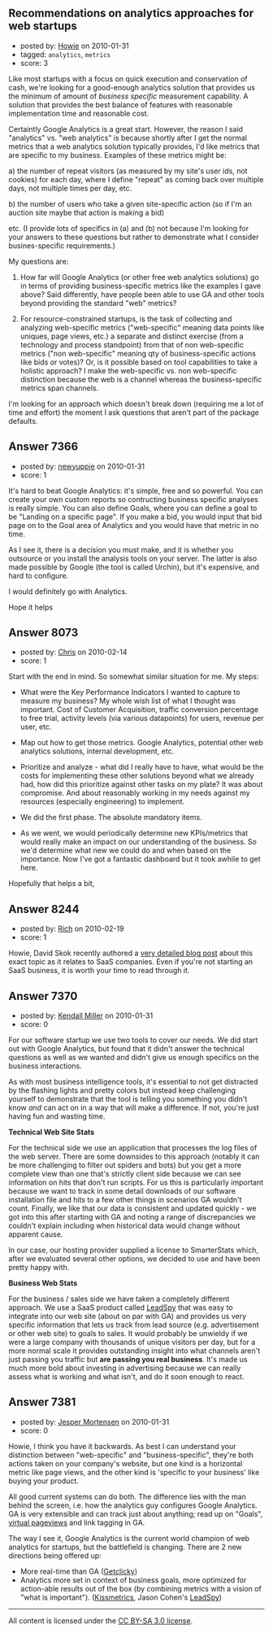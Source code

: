 ## Recommendations on analytics approaches for web startups

- posted by: [Howie](https://stackexchange.com/users/-1/1694-howie) on 2010-01-31
- tagged: `analytics`, `metrics`
- score: 3

Like most startups with a focus on quick execution and conservation of cash, we're looking for a good-enough analytics solution that provides us the minimum of amount of *business specific* measurement capability.  A solution that provides the best balance of features with reasonable implementation time and reasonable cost.

Certaintly Google Analytics is a great start.  However, the reason I said "analytics" vs. "web analytics" is because shortly after I get the normal metrics that a web analytics solution typically provides, I'd like metrics that are specific to my business.  Examples of these metrics might be:

a) the number of repeat visitors (as measured by my site's user ids, not cookies) for each day, where I define "repeat" as coming back over multiple days, not multiple times per day, etc.

b) the number of users who take a given site-specific action (so if I'm an auction site maybe that action is making a bid)

etc.  (I provide lots of specifics in (a) and (b) not because I'm looking for your answers to these questions but rather to demonstrate what I consider busines-specific requirements.)

My questions are:

1. How far will Google Analytics (or other free web analytics solutions) go in terms of providing business-specific metrics like the examples I gave above?  Said differently, have people been able to use GA and other tools beyond providing the standard "web" metrics?

2. For resource-constrained startups, is the task of collecting and analyzing web-specific metrics ("web-specific" meaning data points like uniques, page views, etc.) a separate and distinct exercise (from a technology and process standpoint) from that of non web-specific metrics ("non web-specific" meaning qty of business-specific actions like bids or votes)?  Or, is it possible based on tool capabilities to take a holistic approach?  I make the web-specific vs. non web-specific distinction because the web is a channel whereas the business-specific metrics span channels.

I'm looking for an approach which doesn't break down (requiring me a lot of time and effort) the moment I ask questions that aren't part of the package defaults.


## Answer 7366

- posted by: [newyuppie](https://stackexchange.com/users/-1/1961-newyuppie) on 2010-01-31
- score: 1

It's hard to beat Google Analytics: it's simple, free and so powerful. You can create your own custom reports so contructing business specific analyses is really simple. You can also define Goals, where you can define a goal to be "Landing on a specific page". If you make a bid, you would input that bid page on to the Goal area of Analytics and you would have that metric in no time.

As I see it, there is a decision you must make, and it is whether you outsource or you install the analysis tools on your server. The latter is also made possible by Google (the tool is called Urchin), but it's expensive, and hard to configure.

I would definitely go with Analytics.

Hope it helps


## Answer 8073

- posted by: [Chris](https://stackexchange.com/users/-1/412-chris) on 2010-02-14
- score: 1

Start with the end in mind. So somewhat similar situation for me. My steps:

- What were the Key Performance Indicators I wanted to capture to measure my business? My whole wish list of what I thought was important. Cost of Customer Acquisition, traffic conversion percentage to free trial, activity levels (via various datapoints) for users, revenue per user, etc.

- Map out how to get those metrics. Google Analytics, potential other web analytics solutions, internal development, etc.

- Prioritize and analyze - what did I really have to have, what would be the costs for implementing these other solutions beyond what we already had, how did this prioritize against other tasks on my plate? It was about compromise. And about reasonably working in my needs against my resources (especially engineering) to implement.

- We did the first phase. The absolute mandatory items.

- As we went, we would periodically determine new KPIs/metrics that would really make an impact on our understanding of the business. So we'd determine what new we could do and when based on the importance. Now I've got a fantastic dashboard but it took awhile to get here.

Hopefully that helps a bit,




## Answer 8244

- posted by: [Rich](https://stackexchange.com/users/-1/1501-rich) on 2010-02-19
- score: 1

<p>Howie,
David Skok recently authored a <a href="http://www.forentrepreneurs.com/saas-metrics/" rel="nofollow">very detailed blog post</a> about this exact topic as it relates to SaaS companies.  Even if you're not starting an SaaS business, it is worth your time to read through it.</p>



## Answer 7370

- posted by: [Kendall Miller](https://stackexchange.com/users/-1/2210-kendall-miller) on 2010-01-31
- score: 0

<p>For our software startup we use two tools to cover our needs.  We did start out with Google Analytics, but found that it didn't answer the technical questions as well as we wanted and didn't give us enough specifics on the business interactions.  </p>

<p>As with most business intelligence tools, it's essential to not get distracted by the flashing lights and pretty colors but instead keep challenging yourself to demonstrate that the tool is telling you something you didn't know <em>and</em> can act on in a way that will make a difference.  If not, you're just having fun and wasting time.</p>

<p><strong>Technical Web Site Stats</strong>  </p>

<p>For the technical side we use an application that processes the log files of the web server.  There are some downsides to this approach (notably it can be more challenging to filter out spiders and bots) but you get a more complete view than one that's strictly client side because we can see information on hits that don't run scripts.  For us this is particularly important because we want to track in some detail downloads of our software installation file and hits to a few other things in scenarios GA wouldn't count.  Finally, we like that our data is consistent and updated quickly - we got into this after starting with GA and noting a range of discrepancies we couldn't explain including when historical data would change without apparent cause.</p>

<p>In our case, our hosting provider supplied a license to SmarterStats which, after we evaluated several other options, we decided to use and have been pretty happy with. </p>

<p><strong>Business Web Stats</strong></p>

<p>For the business / sales side we have taken a completely different approach.  We use a SaaS product called <a href="http://www.getleadspy.com/" rel="nofollow" title="Lead Spy">LeadSpy</a> that was easy to integrate into our web site (about on par with GA) and provides us very specific information that lets us track from lead source (e.g. advertisement or other web site) to goals to sales.  It would probably be unwieldy if we were a large company with thousands of unique visitors per day, but for a more normal scale it provides outstanding insight into what channels aren't just passing you traffic but <strong>are passing you real business</strong>.  It's made us much more bold about investing in advertising because we can really assess what is working and what isn't, and do it soon enough to react.</p>



## Answer 7381

- posted by: [Jesper Mortensen](https://stackexchange.com/users/-1/1261-jesper-mortensen) on 2010-01-31
- score: 0

<p>Howie, I think you have it backwards. As best I can understand your distinction between "web-specific" and "business-specific", they're both actions taken on your company's website, but one kind is a horizontal metric like page views, and the other kind is 'specific to your business' like buying your product.</p>

<p>All good current systems can do both. The difference lies with the man behind the screen, i.e. how the analytics guy configures Google Analytics. GA is very extensible and can track just about anything; read up on "Goals", <a href="http://www.google.com/support/googleanalytics/bin/answer.py?hl=en&amp;answer=55521" rel="nofollow">virtual pageviews</a> and link tagging in GA. </p>

<p>The way I see it, Google Analytics is the current world champion of web analytics for startups, but the battlefield is changing. There are 2 new directions being offered up:</p>

<ul>
<li>More real-time than GA (<a href="http://www.getclicky.com/" rel="nofollow">Getclicky</a>)</li>
<li>Analytics more set in context of business goals, more optimized for action-able results out of the box (by combining metrics with a vision of "what is important"). (<a href="http://www.kissmetrics.com/" rel="nofollow">Kissmetrics</a>, Jason Cohen's <a href="http://www.simplestartuptools.com/" rel="nofollow">LeadSpy</a>)</li>
</ul>




---

All content is licensed under the [CC BY-SA 3.0 license](https://creativecommons.org/licenses/by-sa/3.0/).
